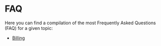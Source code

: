 # FAQ

Here you can find a compilation of the most Frequently Asked Questions (FAQ) for a given topic:

* [Billing](/en-us/faq/billing.md)